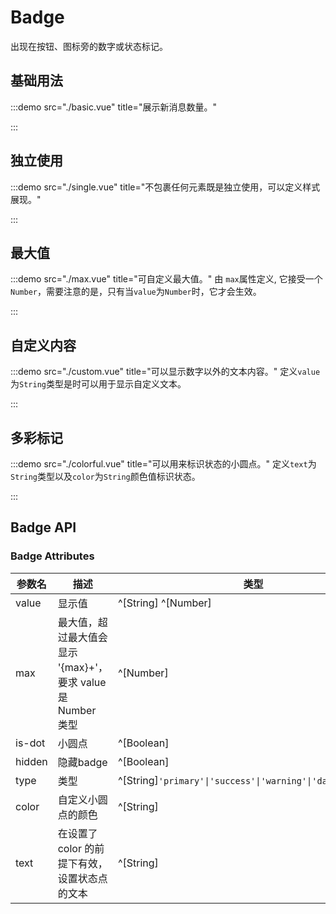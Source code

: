 # Badge

出现在按钮、图标旁的数字或状态标记。

## 基础用法

:::demo src="./basic.vue" title="展示新消息数量。"

:::

## 独立使用

:::demo src="./single.vue" title="不包裹任何元素既是独立使用，可以定义样式展现。"

:::

## 最大值

:::demo src="./max.vue" title="可自定义最大值。"
由 `max`属性定义, 它接受一个`Number`，需要注意的是，只有当`value`为`Number`时，它才会生效。

:::


## 自定义内容

:::demo src="./custom.vue" title="可以显示数字以外的文本内容。"
定义`value`为`String`类型是时可以用于显示自定义文本。

:::

## 多彩标记

:::demo src="./colorful.vue" title="可以用来标识状态的小圆点。"
定义`text`为`String`类型以及`color`为`String`颜色值标识状态。

:::

## Badge API

### Badge Attributes

| 参数名 | 描述 | 类型 | 默认值 |
| ------ | ---- | ---- | :----: |
| value | 显示值 | ^[String] ^[Number] | - |
| max | 最大值，超过最大值会显示 '{max}+'，要求 value 是 Number 类型 | ^[Number] | - |
| is-dot | 小圆点 | ^[Boolean] | false |
| hidden | 隐藏badge | ^[Boolean] | false |
| type | 类型 | ^[String]`'primary'\|'success'\|'warning'\|'danger'\|'info'` | 'danger' |
| color | 自定义小圆点的颜色 | ^[String] | - |
| text | 在设置了 color 的前提下有效，设置状态点的文本 | ^[String] | - |
